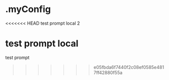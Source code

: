 # .myConfig
<<<<<<< HEAD
test prompt local 2

test prompt local
=======
test prompt
>>>>>>> e05fbda6f7440f2c08ef0585e4817ff42880f55a
